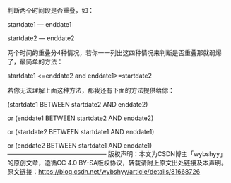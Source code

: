 判断两个时间段是否重叠，如：

startdate1 — enddate1

startdate2 — enddate2

两个时间的重叠分4种情况，若你一一列出这四种情况来判断是否重叠那就弱爆了，最简单的方法：

startdate1 <=enddate2 and enddate1>=startdate2

若你无法理解上面这种方法，那我还有下面的方法提供给你：

(startdate1 BETWEEN startdate2 AND enddate2)

or (enddate1 BETWEEN startdate2 AND enddate2)

or (startdate2 BETWEEN startdate1 AND enddate1)

or (enddate2 BETWEEN startdate1 AND enddate1)
————————————————
版权声明：本文为CSDN博主「wybshyy」的原创文章，遵循CC 4.0 BY-SA版权协议，转载请附上原文出处链接及本声明。
原文链接：https://blog.csdn.net/wybshyy/article/details/81668726